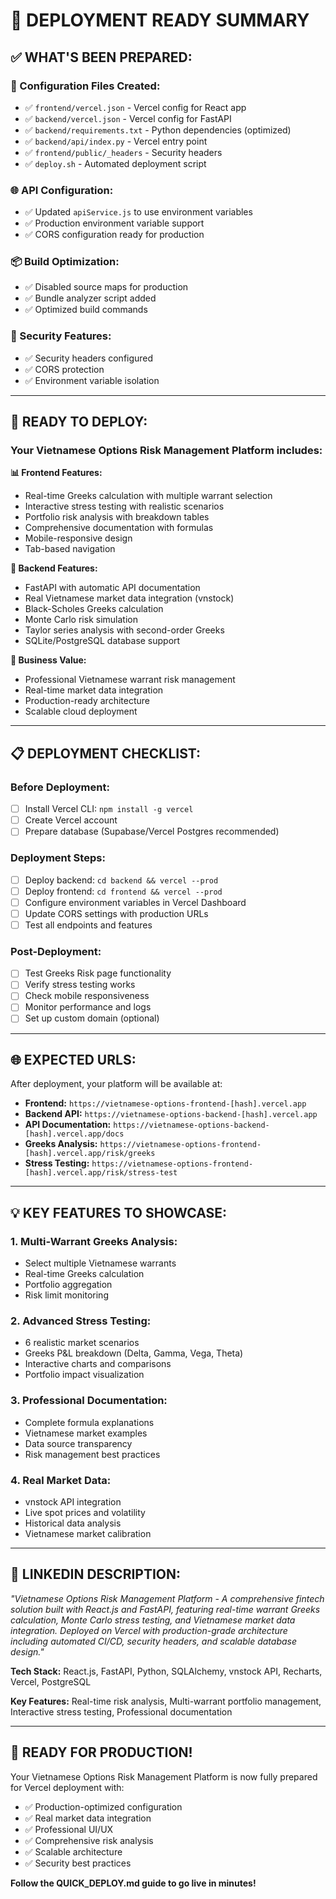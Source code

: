 # 🎉 **DEPLOYMENT READY SUMMARY**

## **✅ WHAT'S BEEN PREPARED:**

### **🔧 Configuration Files Created:**
- ✅ `frontend/vercel.json` - Vercel config for React app
- ✅ `backend/vercel.json` - Vercel config for FastAPI
- ✅ `backend/requirements.txt` - Python dependencies (optimized)
- ✅ `backend/api/index.py` - Vercel entry point
- ✅ `frontend/public/_headers` - Security headers
- ✅ `deploy.sh` - Automated deployment script

### **🌐 API Configuration:**
- ✅ Updated `apiService.js` to use environment variables
- ✅ Production environment variable support
- ✅ CORS configuration ready for production

### **📦 Build Optimization:**
- ✅ Disabled source maps for production
- ✅ Bundle analyzer script added
- ✅ Optimized build commands

### **🔐 Security Features:**
- ✅ Security headers configured
- ✅ CORS protection
- ✅ Environment variable isolation

---

## **🚀 READY TO DEPLOY:**

### **Your Vietnamese Options Risk Management Platform includes:**

**📊 Frontend Features:**
- Real-time Greeks calculation with multiple warrant selection
- Interactive stress testing with realistic scenarios
- Portfolio risk analysis with breakdown tables
- Comprehensive documentation with formulas
- Mobile-responsive design
- Tab-based navigation

**🔧 Backend Features:**
- FastAPI with automatic API documentation
- Real Vietnamese market data integration (vnstock)
- Black-Scholes Greeks calculation
- Monte Carlo risk simulation
- Taylor series analysis with second-order Greeks
- SQLite/PostgreSQL database support

**💼 Business Value:**
- Professional Vietnamese warrant risk management
- Real-time market data integration
- Production-ready architecture
- Scalable cloud deployment

---

## **📋 DEPLOYMENT CHECKLIST:**

### **Before Deployment:**
- [ ] Install Vercel CLI: `npm install -g vercel`
- [ ] Create Vercel account
- [ ] Prepare database (Supabase/Vercel Postgres recommended)

### **Deployment Steps:**
- [ ] Deploy backend: `cd backend && vercel --prod`
- [ ] Deploy frontend: `cd frontend && vercel --prod`
- [ ] Configure environment variables in Vercel Dashboard
- [ ] Update CORS settings with production URLs
- [ ] Test all endpoints and features

### **Post-Deployment:**
- [ ] Test Greeks Risk page functionality
- [ ] Verify stress testing works
- [ ] Check mobile responsiveness
- [ ] Monitor performance and logs
- [ ] Set up custom domain (optional)

---

## **🌐 EXPECTED URLS:**

After deployment, your platform will be available at:

- **Frontend:** `https://vietnamese-options-frontend-[hash].vercel.app`
- **Backend API:** `https://vietnamese-options-backend-[hash].vercel.app`
- **API Documentation:** `https://vietnamese-options-backend-[hash].vercel.app/docs`
- **Greeks Analysis:** `https://vietnamese-options-frontend-[hash].vercel.app/risk/greeks`
- **Stress Testing:** `https://vietnamese-options-frontend-[hash].vercel.app/risk/stress-test`

---

## **💡 KEY FEATURES TO SHOWCASE:**

### **1. Multi-Warrant Greeks Analysis:**
- Select multiple Vietnamese warrants
- Real-time Greeks calculation
- Portfolio aggregation
- Risk limit monitoring

### **2. Advanced Stress Testing:**
- 6 realistic market scenarios
- Greeks P&L breakdown (Delta, Gamma, Vega, Theta)
- Interactive charts and comparisons
- Portfolio impact visualization

### **3. Professional Documentation:**
- Complete formula explanations
- Vietnamese market examples
- Data source transparency
- Risk management best practices

### **4. Real Market Data:**
- vnstock API integration
- Live spot prices and volatility
- Historical data analysis
- Vietnamese market calibration

---

## **🎯 LINKEDIN DESCRIPTION:**

*"Vietnamese Options Risk Management Platform - A comprehensive fintech solution built with React.js and FastAPI, featuring real-time warrant Greeks calculation, Monte Carlo stress testing, and Vietnamese market data integration. Deployed on Vercel with production-grade architecture including automated CI/CD, security headers, and scalable database design."*

**Tech Stack:** React.js, FastAPI, Python, SQLAlchemy, vnstock API, Recharts, Vercel, PostgreSQL

**Key Features:** Real-time risk analysis, Multi-warrant portfolio management, Interactive stress testing, Professional documentation

---

## **🚀 READY FOR PRODUCTION!**

Your Vietnamese Options Risk Management Platform is now fully prepared for Vercel deployment with:

- ✅ Production-optimized configuration
- ✅ Real market data integration
- ✅ Professional UI/UX
- ✅ Comprehensive risk analysis
- ✅ Scalable architecture
- ✅ Security best practices

**Follow the QUICK_DEPLOY.md guide to go live in minutes!** 